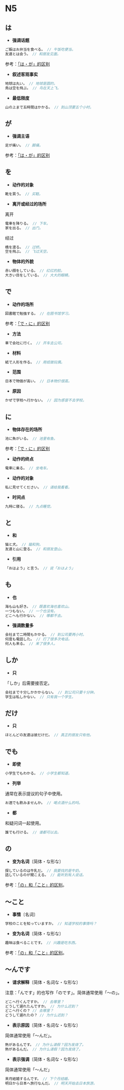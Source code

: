 # N5

## は

- **强调话题**

```js
ご飯はお弁当を食べる。 // 午饭吃便当。
友達とは会う。 // 和朋友见面。
```

参考：[「は・が」的区别](./diff#はが)

- **叙述客观事实**

```js
地球は丸い。 // 地球是圆的。
鳥は空を飛ぶ。 // 鸟在天上飞。
```

- **最低限度**

```js
山の上まで五時間はかかる。 // 到山顶要五个小时。
```

## が

- **强调主语**

```js
足が痛い。 // 脚痛。
```

参考：[「は・が」的区别](./diff#はが)

## を

- **动作的对象**

```js
靴を買う。 // 买鞋。
```

- **离开或经过的场所**

离开

```js
電車を降りる。 // 下车。
家を出る。 // 出门。
```

经过

```js
橋を渡る。 // 过桥。
空を飛ぶ。 // 飞过天空。
```

- **物体的外貌**

```js
赤い顔をしている。 // 红红的脸。
大きい目をしている。 // 大大的眼睛。
```

## で

- **动作的场所**

```js
図書館で勉強する。 // 在图书馆学习。
```

参考：[「で・に」的区别](./diff#でに)

- **方法**

```js
車で会社に行く。 // 开车去公司。
```

- **材料**

```js
紙で人形を作る。 // 用纸做玩偶。
```

- **范围**

```js
日本で物価が高い。 // 日本物价很高。
```

- **原因**

```js
かぜで学校へ行かない。 // 因为感冒不去学校。
```

## に

- **物体存在的场所**

```js
池に魚がいる。 // 池里有鱼。
```

参考：[「で・に」的区别](./diff#でに)

- **动作的终点**

```js
電車に乗る。 // 坐电车。
```

- **动作的对象**

```js
私に見せてください。 // 请给我看看。
```

- **时间点**

```js
九時に寝る。 // 九点睡觉。
```

## と

- **和**

```js
猫と犬。 // 猫和狗。
友達と山に登る。 // 和朋友登山。
```

- **引用**

```js
「おはよう」と言う。 // 说「おはよう」
```

## も

- **也**

```js
海も山も好き。 // 既喜欢海也喜欢山。
一つもない。 // 一个也没有。
どこへも行かない。 // 哪都不去。
```

- **强调数量多**

```js
会社まで二時間もかかる。 // 到公司要两小时。
何度も電話した。 // 打了很多次电话。
何人も来る。 // 来了很多人。
```

## しか

- **只**

「しか」后需要接否定。

```js
会社まで十分しかかからない。 // 到公司只要十分钟。
学生は私しかない。 // 只有我一个学生。
```

## だけ

- **只**

```js
ほとんどの友達は彼だけだ。 // 真正的朋友只有他。
```

## でも

- **即使**

```js
小学生でもわかる。 // 小学生都知道。
```

- **列举**

通常在表示提议的句子中使用。

```js
お酒でも飲みませんか。 // 喝点酒什么的吗。
```

- **都**

和疑问词一起使用。

```js
誰でも行ける。 // 谁都可以去。
```

## の

- **变为名词**〔简体・な形な〕

```js
探しているのは牛乳だ。 // 我要找的是牛奶。
話しているのが聞こえる。 // 能听到有人说话。
```

参考：[「の」和「こと」的区别](./diff#のこと)。

## ～こと

- **事情**〔名词〕

```js
学校のことを知っていますか。 // 知道学校的事情吗？
```

- **变为名词**〔简体・な形な〕

```js
趣味は食べることです。 // 兴趣是吃东西。
```

参考：[「の」和「こと」的区别](./diff#のこと)。

## ～んです

- **请求解释**〔简体・名词な・な形な〕

注意：「んです」的也写作「のです」。简体通常使用「～の」。

```js
どこへ行くんですか。 // 去哪里？
どうして遅れたんですか。 // 为什么迟到？
どこへ行くの？ // 去哪里？
どうして遅れたの？ // 为什么迟到？
```

- **表示原因**〔简体・名词な・な形な〕

简体通常使用「～んだ」。

```js
熱があるんです。 // 为什么请假？因为发烧了。
熱があるんだ。 // 为什么请假？因为发烧了。
```

- **表示强调**〔简体・名词な・な形な〕

简体通常使用「～んだ」

```js
来月結婚するんです。 // 下个月结婚。
明日から日本へ旅行なんだ。 // 明天开始去日本旅游。
```
